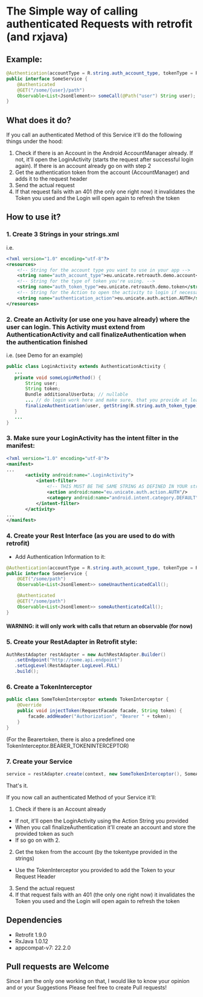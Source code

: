 # The Simple way of calling authenticated Requests with retrofit (and rxjava)
## Example:
``` java
@Authentication(accountType = R.string.auth_account_type, tokenType = R.string.auth_token_type)
public interface SomeService {
    @Authenticated
	@GET("/some/{user}/path")
	Observable<List<JsonElement>> someCall(@Path("user") String user);
}
```
## What does it do?
If you call an authenticated Method of this Service it'll do the following things under the hood:
1. Check if there is an Account in the Android AccountManager already. If not, it'll open the LoginActivity (starts the request after successful login again). If there is an account already go on with step 2
2. Get the authentication token from the account (AccountManager) and adds it to the request header
3. Send the actual request
4. If that request fails with an 401 (the only one right now) it invalidates the Token you used and the Login will open again to refresh the token
## How to use it?
### 1. Create 3 Strings in your strings.xml
i.e.
``` xml
<?xml version="1.0" encoding="utf-8"?>
<resources>
	<!-- String for the account type you want to use in your app -->
	<string name="auth_account_type">eu.unicate.retroauth.demo.account</string>
	<!-- String for the type of token you're using. -->
	<string name="auth_token_type">eu.unicate.retroauth.demo.token</string>
	<!-- String for the Action to open the activity to login if necessary -->
	<string name="authentication_action">eu.unicate.auth.action.AUTH</string>
</resources>
```
### 2. Create an Activity (or use one you have already) where the user can login. This Activity must extend from AuthenticationActivity and call finalizeAuthentication when the authentication finished
i.e. (see Demo for an example)

```java
public class LoginActivity extends AuthenticationActivity {
   ...
   private void someLoginMethod() {
       String user;
       String token;
       Bundle additionalUserData; // nullable
       ... // do login work here and make sure, that you provide at least a user and a token String
       finalizeAuthentication(user, getString(R.string.auth_token_type), token, additionalUserData);
   }
   ...
}
```

### 3. Make sure your LoginActivity has the intent filter in the manifest:
```xml
<?xml version="1.0" encoding="utf-8"?>
<manifest>
...
       <activity android:name=".LoginActivity">
           <intent-filter>
               <!-- THIS MUST BE THE SAME STRING AS DEFINED IN YOUR strings.xml -->
               <action android:name="eu.unicate.auth.action.AUTH"/>
               <category android:name="android.intent.category.DEFAULT"/>
           </intent-filter>
       </activity>
...
</manifest>
```
### 4. Create your Rest Interface (as you are used to do with retrofit)
* Add Authentication Information to it:
```java
@Authentication(accountType = R.string.auth_account_type, tokenType = R.string.auth_token_type)
public interface SomeService {
    @GET("/some/path")
    Observable<List<JsonElement>> someUnauthenticatedCall();

    @Authenticated
    @GET("/some/path")
    Observable<List<JsonElement>> someAuthenticatedCall();
}
```
#### WARNING: it will only work with calls that return an observable (for now)
### 5. Create your RestAdapter in Retrofit style:
```java
AuthRestAdapter restAdapter = new AuthRestAdapter.Builder()
   .setEndpoint("http://some.api.endpoint")
   .setLogLevel(RestAdapter.LogLevel.FULL)
   .build();
```

### 6. Create a TokenInterceptor
```java
public class SomeTokenInterceptor extends TokenInterceptor {
    @Override
    public void injectToken(RequestFacade facade, String token) {
        facade.addHeader("Authorization", "Bearer " + token);
    }
}
```
(For the Bearertoken, there is also a predefined one TokenInterceptor.BEARER_TOKENINTERCEPTOR)

### 7. Create your Service
```java
service = restAdapter.create(context, new SomeTokenInterceptor(), SomeAuthenticatedService.class);
```

That's it.

If you now call an authenticated Method of your Service it'll:
1. Check if there is an Account already
 * If not, it'll open the LoginActivity using the Action String you provided
  * When you call finalizeAuthentication it'll create an account and store the provided token as such
 * If so go on with 2.
2. Get the token from the account (by the tokentype provided in the strings)
* Use the TokenInterceptor you provided to add the Token to your Request Header
3. Send the actual request
4. If that request fails with an 401 (the only one right now) it invalidates the Token you used and the Login will open again to refresh the token

## Dependencies
* Retrofit 1.9.0
* RxJava 1.0.12
* appcompat-v7: 22.2.0

## Pull requests are Welcome
Since I am the only one working on that, I would like to know your opinion and or your Suggestions
Please feel free to create Pull requests!